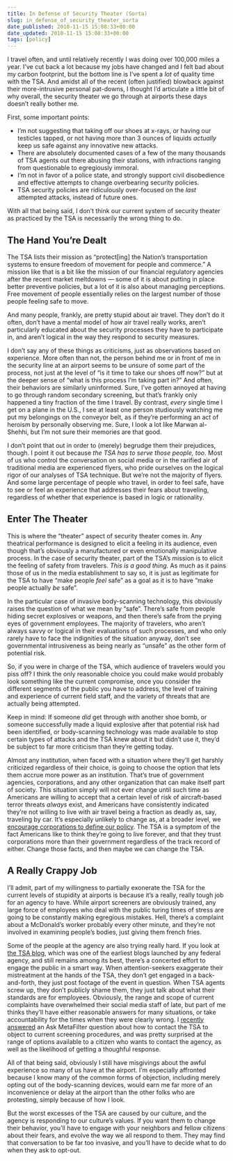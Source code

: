 ```yaml
---
title: In Defense of Security Theater (Sorta)
slug: in_defense_of_security_theater_sorta
date_published: 2010-11-15 15:08:33+00:00
date_updated: 2010-11-15 15:08:33+00:00
tags: [policy]
---
```

I travel often, and until relatively recently I was doing over 100,000 miles a year. I’ve cut back a lot because my jobs have changed and I felt bad about my carbon footprint, but the bottom line is I’ve spent a *lot* of quality time with the TSA. And amidst all of the recent (often justified) blowback against their more-intrusive personal pat-downs, I thought I’d articulate a little bit of why overall, the security theater we go through at airports these days doesn’t really bother me.

First, some important points:

- I’m not suggesting that taking off our shoes at x-rays, or having our testicles tapped, or not having more than 3 ounces of liquids *actually* keep us safe against any innovative new attacks.
- There are absolutely documented cases of a few of the many thousands of TSA agents out there abusing their stations, with infractions ranging from questionable to egregiously immoral.
- I’m not in favor of a police state, and strongly support civil disobedience and effective attempts to change overbearing security policies.
- TSA security policies are ridiculously over-focused on the *last* attempted attacks, instead of future ones.

With all that being said, I don’t think our current system of security theater as practiced by the TSA is necessarily the wrong thing to do.

## The Hand You’re Dealt

The TSA lists their mission as “protect[ing] the Nation’s transportation systems to ensure freedom of movement for people and commerce.” A mission like that is a bit like the mission of our financial regulatory agencies after the recent market meltdowns — some of it is about putting in place better preventive policies, but a lot of it is also about managing perceptions. Free movement of people essentially relies on the largest number of those people feeling safe to move.

And many people, frankly, are pretty stupid about air travel. They don’t do it often, don’t have a mental model of how air travel really works, aren’t particularly educated about the security processes they have to participate in, and aren’t logical in the way they respond to security measures.

I don’t say any of these things as criticisms, just as observations based on experience. More often than not, the person behind me or in front of me in the security line at an airport seems to be unsure of some part of the process, not just at the level of “is it time to take our shoes off now?” but at the deeper sense of “what is this process I’m taking part in?” And often, their behaviors are similarly uninformed. Sure, I’ve gotten annoyed at having to go through random secondary screening, but that’s frankly only happened a tiny fraction of the time I travel. By contrast, *every* single time I get on a plane in the U.S., I see at least one person studiously watching me put my belongings on the conveyor belt, as if they’re performing an act of heroism by personally observing me. Sure, I look a lot like Marwan al-Shehhi, but I’m not sure their memories are that good.

I don’t point that out in order to (merely) begrudge them their prejudices, though. I point it out because *the TSA has to serve those people, too*. Most of us who control the conversation on social media or in the rarified air of traditional media are experienced flyers, who pride ourselves on the logical rigor of our analyses of TSA technique. But we’re not the majority of flyers. And some large percentage of people who travel, in order to feel safe, have to see or feel an experience that addresses their fears about traveling, regardless of whether that experience is based in logic or rationality.

## Enter The Theater

This is where the “theater” aspect of security theater comes in. Any theatrical performance is designed to elicit a feeling in its audience, even though that’s obviously a manufactured or even emotionally manipulative process. In the case of security theater, part of the TSA’s mission is to elicit the feeling of safety from travelers. *This is a good thing.* As much as it pains those of us in the media establishment to say so, it is just as legitimate for the TSA to have “make people *feel* safe” as a goal as it is to have “make people actually *be* safe”.

In the particular case of invasive body-scanning technology, this obviously raises the question of what we mean by “safe”. There’s safe from people hiding secret explosives or weapons, and then there’s safe from the prying eyes of government employees. The majority of travelers, who aren’t always savvy or logical in their evaluations of such processes, and who only rarely have to face the indignities of the situation anyway, don’t see governmental intrusiveness as being nearly as “unsafe” as the other form of potential risk.

So, if you were in charge of the TSA, which audience of travelers would you piss off? I think the only reasonable choice you could make would probably look something like the current compromise, once you consider the different segments of the public you have to address, the level of training and experience of current field staff, and the variety of threats that are actually being attempted.

Keep in mind: If someone *did* get through with another shoe bomb, or someone successfully made a liquid explosive after that potential risk had been identified, or body-scanning technology was made available to stop certain types of attacks and the TSA knew about it but didn’t use it, they’d be subject to far more criticism than they’re getting today.

Almost any institution, when faced with a situation where they’ll get harshly criticized regardless of their choice, is going to choose the option that lets them accrue more power as an institution. That’s true of government agencies, corporations, and any other organization that can make itself part of society. This situation simply will not ever change until such time as Americans are willing to accept that a certain level of risk of aircraft-based terror threats *always* exist, and Americans have consistently indicated they’re not willing to live with air travel being a fraction as deadly as, say, traveling by car. It’s especially unlikely to change as, at a broader level, we [encourage corporations to define our policy](http://www.washingtonexaminer.com/politics/_Naked-scanners__-Lobbyists-join-the-war-on-terror-1540901-107548388.html). The TSA is a symptom of the fact Americans like to think they’re going to live forever, and that they trust corporations more than their government regardless of the track record of either. Change those facts, and then maybe we can change the TSA.

## A Really Crappy Job

I’ll admit, part of my willingness to partially exonerate the TSA for the current levels of stupidity at airports is because it’s a really, really tough job for an agency to have. While airport screeners are obviously trained, any large force of employees who deal with the public turing times of stress are going to be constantly making egregious mistakes. Hell, there’s a complaint about a McDonald’s worker probably every other minute, and they’re not involved in examining people’s bodies, just giving them french fries.

Some of the people at the agency are also trying really hard. If you look at [the TSA blog](http://blog.tsa.gov/), which was one of the earliest blogs launched by any federal agency, and still remains among its best, there’s a concerted effort to engage the public in a smart way. When attention-seekers exaggerate their mistreatment at the hands of the TSA, they don’t get engaged in a back-and-forth, they just post footage of the event in question. When TSA agents screw up, they don’t publicly shame them, they just talk about what their standards are for employees. Obviously, the range and scope of current complaints have overwhelmed their social media staff of late, but part of me thinks they’ll have either reasonable answers for many situations, or take accountability for the times when they were clearly wrong. I [recently answered](http://ask.metafilter.com/170143/How-do-I-organize-a-picket-line-at-the-airport#2447596) an Ask MetaFilter question about how to contact the TSA to object to current screening procedures, and was pretty surprised at the range of options available to a citizen who wants to contact the agency, as well as the likelihood of getting a thoughful response.

All of that being said, obviously I still have misgivings about the awful experience so many of us have at the airport. I’m especially affronted because I know many of the common forms of objection, including merely opting out of the body-scanning devices, would earn me far more of an inconvenience or delay at the airport than the other folks who are protesting, simply because of how I look.

But the worst excesses of the TSA are caused by our culture, and the agency is responding to our culture’s values. If you want them to change their behavior, you’ll have to engage with your neighbors and fellow citizens about their fears, and evolve the way we all respond to them. They may find that conversation to be far too invasive, and you’ll have to decide what to do when they ask to opt-out.
